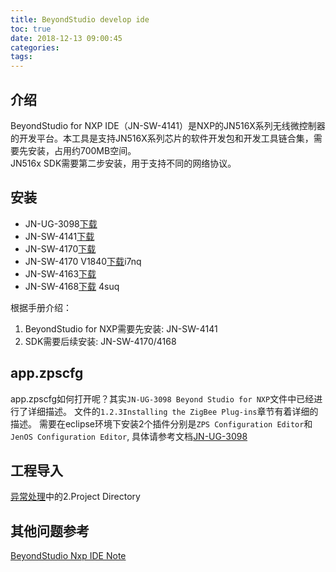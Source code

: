 ```yaml
---
title: BeyondStudio develop ide
toc: true
date: 2018-12-13 09:00:45
categories:
tags:
---
```


## 介绍
BeyondStudio for NXP IDE（JN-SW-4141）是NXP的JN516X系列无线微控制器的开发平台。本工具是支持JN516X系列芯片的软件开发包和开发工具链合集，需要先安装，占用约700MB空间。  
JN516x SDK需要第二步安装，用于支持不同的网络协议。

## 安装
* JN-UG-3098[下载](https://pan.baidu.com/s/1ZTZLjXxYRGp_glxZYPUCsQ)  
* JN-SW-4141[下载](https://pan.baidu.com/s/1FrquoxXaSGNlOL6bN1TEvw)  
* JN-SW-4170[下载](https://pan.baidu.com/s/1jlJWhEkCf0LwhXojVjvERA)  
* JN-SW-4170 V1840[下载](https://pan.baidu.com/s/1smR270bZ9KHsLPTG2wqgyA)i7nq  
* JN-SW-4163[下载](https://pan.baidu.com/s/1Mim6SftD87ZuOs38ArzxAg)  
* JN-SW-4168[下载](https://pan.baidu.com/s/1cfz_LnFkfeKG7DK7JcnwGA) 4suq   

根据手册介绍：  
1. BeyondStudio for NXP需要先安装: JN-SW-4141  
2. SDK需要后续安装: JN-SW-4170/4168  

## app.zpscfg
app.zpscfg如何打开呢？其实`JN-UG-3098 Beyond Studio for NXP`文件中已经进行了详细描述。
文件的`1.2.3Installing the ZigBee Plug-ins`章节有着详细的描述。
需要在eclipse环境下安装2个插件分别是`ZPS Configuration Editor`和`JenOS Configuration Editor`,
具体请参考文档[JN-UG-3098](https://www.nxp.com/docs/en/user-guide/JN-UG-3098.pdf)


## 工程导入
[异常处理](https://community.nxp.com/docs/DOC-340028)中的2.Project Directory


## 其他问题参考
[BeyondStudio Nxp IDE Note](https://xubovey.github.io/2017/02/24/170224-BeyondStudio-Nxp-IDE-Note/)
